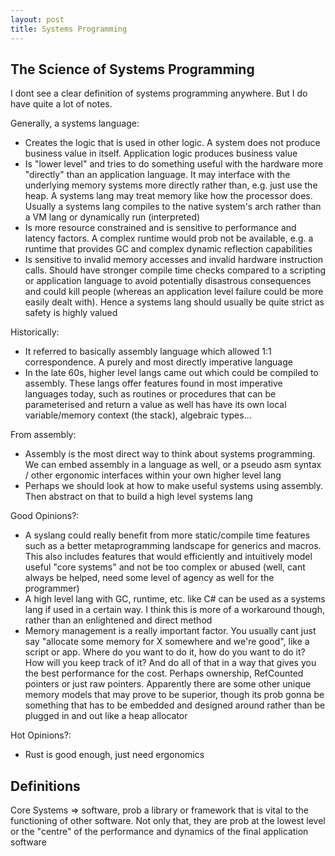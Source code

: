 ```yaml
---
layout: post
title: Systems Programming
---
```


## The Science of Systems Programming

I dont see a clear definition of systems programming anywhere. But I do have quite a lot of notes.

Generally, a systems language:

- Creates the logic that is used in other logic. A system does not produce business value in itself. Application logic produces business value
- Is "lower level" and tries to do something useful with the hardware more "directly" than an application language. It may interface with the underlying memory systems more directly rather than, e.g. just use the heap. A systems lang may treat memory like how the processor does. Usually a systems lang compiles to the native system's arch rather than a VM lang or dynamically run (interpreted)
- Is more resource constrained and is sensitive to performance and latency factors. A complex runtime would prob not be available, e.g. a runtime that provides GC and complex dynamic reflection capabilities
- Is sensitive to invalid memory accesses and invalid hardware instruction calls. Should have stronger compile time checks compared to a scripting or application language to avoid potentially disastrous consequences and could kill people (whereas an application level failure could be more easily dealt with). Hence a systems lang should usually be quite strict as safety is highly valued

Historically:

- It referred to basically assembly language which allowed 1:1 correspondence. A purely and most directly imperative language
- In the late 60s, higher level langs came out which could be compiled to assembly. These langs offer features found in most imperative languages today, such as routines or procedures that can be parameterised and return a value as well has have its own local variable/memory context (the stack), algebraic types...

From assembly:

- Assembly is the most direct way to think about systems programming. We can embed assembly in a language as well, or a pseudo asm syntax / other ergonomic interfaces within your own higher level lang
- Perhaps we should look at how to make useful systems using assembly. Then abstract on that to build a high level systems lang

Good Opinions?:

- A syslang could really benefit from more static/compile time features such as a better metaprogramming landscape for generics and macros. This also includes features that would efficiently and intuitively model useful "core systems" and not be too complex or abused (well, cant always be helped, need some level of agency as well for the programmer)
- A high level lang with GC, runtime, etc. like C# can be used as a systems lang if used in a certain way. I think this is more of a workaround though, rather than an enlightened and direct method
- Memory management is a really important factor. You usually cant just say "allocate some memory for X somewhere and we're good", like a script or app. Where do you want to do it, how do you want to do it? How will you keep track of it? And do all of that in a way that gives you the best performance for the cost. Perhaps ownership, RefCounted pointers or just raw pointers. Apparently there are some other unique memory models that may prove to be superior, though its prob gonna be something that has to be embedded and designed around rather than be plugged in and out like a heap allocator

Hot Opinions?:

- Rust is good enough, just need ergonomics

## Definitions

Core Systems => software, prob a library or framework that is vital to the functioning of other software. Not only that, they are prob at the lowest level or the "centre" of the performance and dynamics of the final application software
